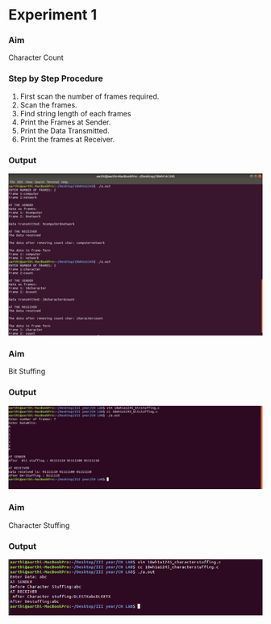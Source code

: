 # Experiment 1
### Aim
Character Count

### Step by Step Procedure
1. First scan the number of frames required.
2. Scan the frames.
3. Find string length of each frames
4. Print the Frames at Sender.
5. Print  the Data Transmitted.
6. Print the frames at Receiver.

### Output
![output](charactercount.png)



### Aim
Bit Stuffing

### Output
![output](bitstuffing.png)


### Aim
Character Stuffing

### Output
![output](characterstuffing.png)
